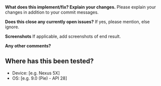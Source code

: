 **What does this implement/fix? Explain your changes.**
Please explain your changes in addition to your commit messages.

**Does this close any currently open issues?**
If yes, please mention, else ignore.

**Screenshots**
If applicable, add screenshots of end result.

**Any other comments?**

**Where has this been tested?**
---------------------------
 - Device: [e.g. Nexus 5X]
 - OS: [e.g. 9.0 (Pie) - API 28]
